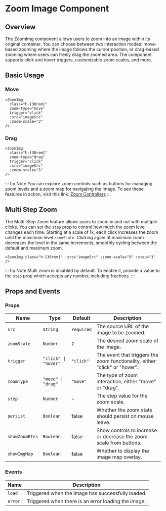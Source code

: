<script setup lang="ts">
import "~/assets/css/main.css";
import ZoomImg from "~/components/ZoomImg.vue";
import imageSrc from "~/assets/images/red.jpg";
</script>

# Zoom Image Component

## Overview

The ZoomImg component allows users to zoom into an image within its original container. You can choose between two interaction modes: move-based zooming where the image follows the cursor position, or drag-based zooming where users can freely drag the zoomed area. The component supports click and hover triggers, customizable zoom scales, and more.

## Basic Usage

### Move

<ClientOnly>
  <ZoomImg
    class="h-[30rem]"
    zoom-type="move"
    trigger="click"
    :src="imageSrc"
    :zoom-scale="3"
  />
  <template #fallback>
    <div class="h-[30rem] w-full animate-pulse bg-gray-500"/> 
  </template>
</ClientOnly>

```vue
<ZoomImg
  class="h-[30rem]"
  zoom-type="move"
  trigger="click"
  :src="imageSrc"
  :zoom-scale="3"
/>
```

### Drag

<ClientOnly>
  <ZoomImg
    class="h-[30rem]"
    zoom-type="drag"
    :src="imageSrc"
    :zoom-scale="3"
  />
  <template #fallback>
    <div class="h-[30rem] w-full animate-pulse bg-gray-500" /> 
  </template>
</ClientOnly>

```vue
<ZoomImg
  class="h-[30rem]"
  zoom-type="drag"
  trigger="click"
  :src="imageSrc"
  :zoom-scale="3"
/>
```

::: tip Note
You can explore zoom controls such as buttons for managing zoom levels and a zoom map for navigating the image. To see these features in action, visit this link.
[Zoom Controllers](/guide/controls.html)
:::

## Multi Step Zoom

The Multi-Step Zoom feature allows users to zoom in and out with multiple clicks. You can set the `step` prop to control how much the zoom level changes each time. Starting at a scale of 1x, each click increases the zoom until the maximum level `zoomScale`. Clicking again at maximum zoom decreases the level in the same increments, smoothly cycling between the default and maximum zoom.

<ClientOnly>
  <ZoomImg class="h-[30rem]" :src="imageSrc" :zoom-scale="5" :step="1" />
  <template #fallback>
    <div class="h-[30rem] w-full animate-pulse bg-gray-500" /> 
  </template>
</ClientOnly>

```vue
<ZoomImg class="h-[30rem]" :src="imageSrc" :zoom-scale="5" :step="1" />
```

::: tip Note
Multi zoom is disabled by default. To enable it, provide a value to the `step` prop which accepts any number, including fractions.
:::

## Props and Events

### Props

| Name           | Type                 | Default    | Description                                                                |
| -------------- | -------------------- | ---------- | -------------------------------------------------------------------------- |
| `src`          | `String`             | `required` | The source URL of the image to be zoomed.                                  |
| `zoomScale`    | `Number`             | `2`        | The desired zoom scale of the image.                                       |
| `trigger`      | `"click" \| "hover"` | `"click"`  | The event that triggers the zoom functionality, either "click" or "hover". |
| `zoomType`     | `"move" \| "drag"`   | `"move"`   | The type of zoom interaction, either "move" or "drag".                     |
| `step`         | `Number`             | -          | The step value for the zoom scale.                                         |
| `persist`      | `Boolean`            | false      | Whether the zoom state should persist on mouse leave.                      |
| `showZoomBtns` | `Boolean`            | false      | Show controls to increase or decrease the zoom scale from buttons.         |
| `showImgMap`   | `Boolean`            | false      | Whether to display the image map overlay.                                  |

### Events

| Name    | Description                                         |
| ------- | --------------------------------------------------- |
| `load`  | Triggered when the image has successfully loaded.   |
| `error` | Triggered when there is an error loading the image. |
